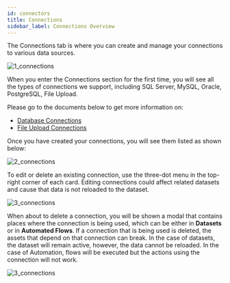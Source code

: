 ```yaml
---
id: connectors
title: Connections
sidebar_label: Connections Overview
---
```

<div style={{textAlign: "justify"}}>

The Connections tab is where you can create and manage your connections to various data sources.

![1_connections](https://s3.amazonaws.com/cdn.qrvey.com/documentation_assets/ui-docs/datasets/3.4.2.4_connectors/1_Connections.png#thumbnail-60)

When you enter the Connections section for the first time, you will see all the types of connections we support, including SQL Server, MySQL, Oracle, PostgreSQL, File Upload. 

Please go to the documents below to get more information on:

-   [Database Connections](ui-docs/datasets/databases.md)
-   [File Upload Connections](ui-docs/datasets/csv.md) 

Once you have created your connections, you will see them listed as shown below:

![2_connections](https://s3.amazonaws.com/cdn.qrvey.com/documentation_assets/ui-docs/datasets/3.4.2.4_connectors/2_Connections.png#thumbnail)

To edit or delete an existing connection, use the three-dot menu in the top-right corner of each card. Editing connections could affect related datasets and cause that data is not reloaded to the dataset. 

![3_connections](https://s3.amazonaws.com/cdn.qrvey.com/documentation_assets/ui-docs/datasets/3.4.2.4_connectors/3_Connections.png#thumbnail-80)

When about to delete a connection, you will be shown a modal that contains places where the connection is being used, which can be either in **Datasets** or in **Automated Flows**. If a connection that is being used is deleted, the assets that depend on that connection can break. In the case of datasets, the dataset will remain active, however, the data cannot be reloaded. In the case of Automation, flows will be executed but the actions using the connection will not work. 

![3_connections](https://s3.amazonaws.com/cdn.qrvey.com/documentation_assets/ui-docs/datasets/3.4.2.4_connectors/4_Connections.png#thumbnail-80)
</div>